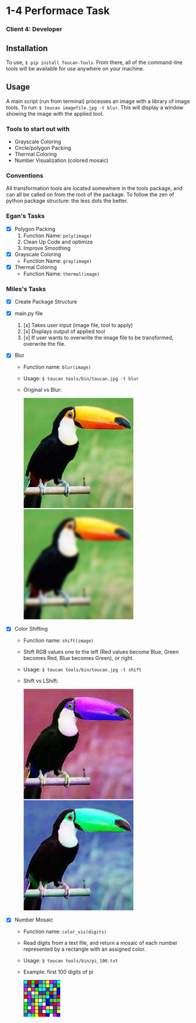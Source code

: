 # 1-4 Performace Task
### Client 4: Developer

## Installation
To use, `$ pip install Toucan-Tools`. From there, all of the command-line tools will be available for use anywhere on your machine.

## Usage 
A main script (run from terminal) processes an image with a library of image tools. To run: `$ toucan imagefile.jpg -t blur`. This will display a window showing the image with the applied tool.

### Tools to start out with
* Grayscale Coloring 
* Circle/polygon Packing
* Thermal Coloring
* Number Visualization (colored mosaic)

### Conventions
All transformation tools are located somewhere in the tools package, and can all be called on from the root of the package. To follow the zen of python package structure: the less dots the better.

### Egan's Tasks
* [x] Polygon Packing
	1. Function Name: `poly(image)`
	1. Clean Up Code and optimize
	1. Improve Smoothing
* [x] Grayscale Coloring
	* Function Name: `gray(image)`
* [x] Thermal Coloring
	* Function Name: `thermal(image)`

### Miles's Tasks
* [x] Create Package Structure
* [x] main.py file
	1. [x] Takes user input (image file, tool to apply)
	1. [x] Displays output of applied tool
	1. [x] If user wants to overwrite the image file to be transformed, overwrite the file.
* [x] Blur
	* Function name: `blur(image)`
	* Usage: `$ toucan tools/bin/toucan.jpg -t blur`
	* Original vs Blur:
		
		![toucan](tools/bin/toucan.jpg) ![toucan blur](tools/bin/toucan_blur.jpg)

* [x] Color Shifting
	* Function name: `shift(image)`
	* Shift RGB values one to the left (Red values become Blue, Green becomes Red, Blue becomes Green), or right.
	* Usage: `$ toucan tools/bin/toucan.jpg -t shift`
	* Shift vs LShift:

		![toucan shift](tools/bin/toucan_shift.jpg) ![toucan lshift](tools/bin/toucan_lshift.jpg)

* [x] Number Mosaic
	* Function name: `color_vis(digits)`
	* Read digits from a text file, and return a mosaic of each number represented by a rectangle with an assigned color.
	* Usage: `$ toucan tools/bin/pi_100.txt`
	* Example: first 100 digits of pi

		![pi_100](tools/bin/vis_pi_100.jpg)
